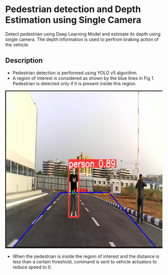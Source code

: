 # Pedestrian detection and Depth Estimation using Single Camera

Detect pedestrian using Deep Learning Model and estimate its depth using single camera. The depth information is used to perfrom braking action of the vehicle.

## Description

* Pedestrian detection is performed using YOLO v5 algorithm.
* A region of interest is considered as shown by the blue lines in Fig 1. Pedestrian is detected only if it is present inside this region.

<a href="url"><img src="https://github.com/Aish47/MTech_Project/blob/main/Stereo_Vision_Camera/MonoCam_DepthEstimation/fig1.png" align="centre" height="500" width="500" ></a>


* When the pedestrian is inside the region of interest and the distance is less than a certain threshold, command is sent to vehicle actuators to reduce speed to 0.

